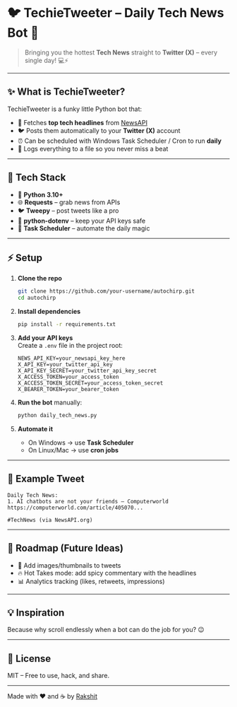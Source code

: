 # 🐦 TechieTweeter – Daily Tech News Bot 🚀  

> Bringing you the hottest **Tech News** straight to **Twitter (X)** – every single day! 💻⚡  

---

## ✨ What is TechieTweeter?  
TechieTweeter is a funky little Python bot that:  
- 📰 Fetches **top tech headlines** from [NewsAPI](https://newsapi.org)  
- 🐦 Posts them automatically to your **Twitter (X)** account  
- ⏰ Can be scheduled with Windows Task Scheduler / Cron to run **daily**  
- 💾 Logs everything to a file so you never miss a beat  

---

## 🔧 Tech Stack  
- 🐍 **Python 3.10+**  
- 🌐 **Requests** – grab news from APIs  
- 🐦 **Tweepy** – post tweets like a pro  
- 🔑 **python-dotenv** – keep your API keys safe  
- 📜 **Task Scheduler** – automate the daily magic  

---

## ⚡ Setup  

1. **Clone the repo**  
   ```bash
   git clone https://github.com/your-username/autochirp.git
   cd autochirp
   ```

2. **Install dependencies**  
   ```bash
   pip install -r requirements.txt
   ```

3. **Add your API keys**  
   Create a `.env` file in the project root:  
   ```env
   NEWS_API_KEY=your_newsapi_key_here
   X_API_KEY=your_twitter_api_key
   X_API_KEY_SECRET=your_twitter_api_key_secret
   X_ACCESS_TOKEN=your_access_token
   X_ACCESS_TOKEN_SECRET=your_access_token_secret
   X_BEARER_TOKEN=your_bearer_token
   ```

4. **Run the bot** manually:  
   ```bash
   python daily_tech_news.py
   ```

5. **Automate it**  
   - On Windows → use **Task Scheduler**  
   - On Linux/Mac → use **cron jobs**  

---

## 📝 Example Tweet  

```
Daily Tech News:
1. AI chatbots are not your friends – Computerworld
https://computerworld.com/article/405070...

#TechNews (via NewsAPI.org)
```

---

## 🚀 Roadmap (Future Ideas)  
- 🎨 Add images/thumbnails to tweets  
- 🔥 Hot Takes mode: add spicy commentary with the headlines  
- 📊 Analytics tracking (likes, retweets, impressions)  

---

## 💡 Inspiration  
Because why scroll endlessly when a bot can do the job for you? 😉  

---

## 📜 License  
MIT – Free to use, hack, and share.  

---

Made with ❤️ and ☕ by [Rakshit](https://github.com/Rakshit05code)  
